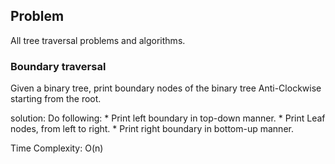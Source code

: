## Problem
All tree traversal problems and algorithms.

### Boundary traversal
Given a binary tree, print boundary nodes of the binary tree Anti-Clockwise starting from the root.

solution:	Do following:
		*	Print left boundary in top-down manner.
		*	Print Leaf nodes, from left to right.
		* 	Print right boundary in bottom-up manner. 

Time Complexity: O(n)


